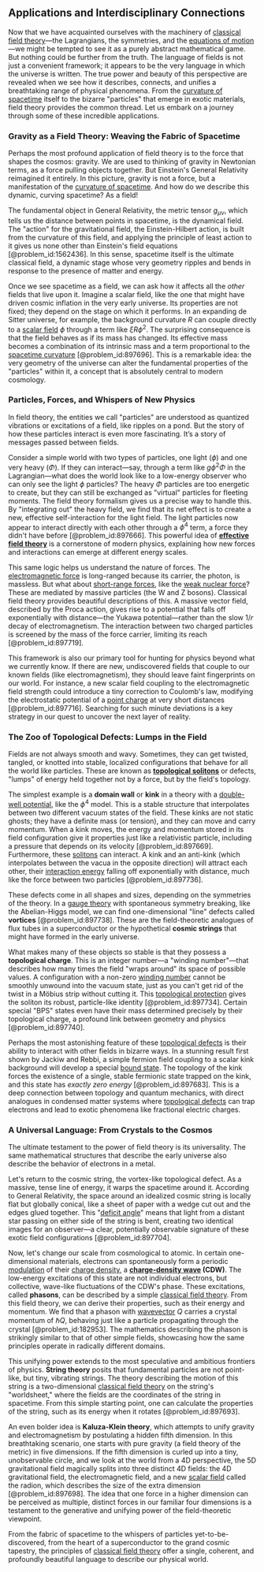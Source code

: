 ## Applications and Interdisciplinary Connections

Now that we have acquainted ourselves with the machinery of [classical field theory](@article_id:148981)—the Lagrangians, the symmetries, and the [equations of motion](@article_id:170226)—we might be tempted to see it as a purely abstract mathematical game. But nothing could be further from the truth. The language of fields is not just a convenient framework; it appears to be the very language in which the universe is written. The true power and beauty of this perspective are revealed when we see how it describes, connects, and unifies a breathtaking range of physical phenomena. From the [curvature of spacetime](@article_id:188986) itself to the bizarre "particles" that emerge in exotic materials, field theory provides the common thread. Let us embark on a journey through some of these incredible applications.

### Gravity as a Field Theory: Weaving the Fabric of Spacetime

Perhaps the most profound application of field theory is to the force that shapes the cosmos: gravity. We are used to thinking of gravity in Newtonian terms, as a force pulling objects together. But Einstein's General Relativity reimagined it entirely. In this picture, gravity is not a force, but a manifestation of the [curvature of spacetime](@article_id:188986). And how do we describe this dynamic, curving spacetime? As a field!

The fundamental object in General Relativity, the metric tensor $g_{\mu\nu}$, which tells us the distance between points in spacetime, is the dynamical field. The "action" for the gravitational field, the Einstein-Hilbert action, is built from the curvature of this field, and applying the principle of least action to it gives us none other than Einstein's field equations [@problem_id:1562436]. In this sense, spacetime itself is the ultimate classical field, a dynamic stage whose very geometry ripples and bends in response to the presence of matter and energy.

Once we see spacetime as a field, we can ask how it affects all the *other* fields that live upon it. Imagine a scalar field, like the one that might have driven cosmic inflation in the very early universe. Its properties are not fixed; they depend on the stage on which it performs. In an expanding de Sitter universe, for example, the background curvature $R$ can couple directly to a [scalar field](@article_id:153816) $\phi$ through a term like $\xi R \phi^2$. The surprising consequence is that the field behaves as if its mass has changed. Its effective mass becomes a combination of its intrinsic mass and a term proportional to the [spacetime curvature](@article_id:160597) [@problem_id:897696]. This is a remarkable idea: the very geometry of the universe can alter the fundamental properties of the "particles" within it, a concept that is absolutely central to modern cosmology.

### Particles, Forces, and Whispers of New Physics

In field theory, the entities we call "particles" are understood as quantized vibrations or excitations of a field, like ripples on a pond. But the story of how these particles interact is even more fascinating. It’s a story of messages passed between fields.

Consider a simple world with two types of particles, one light ($\phi$) and one very heavy ($\Phi$). If they can interact—say, through a term like $g\phi^2\Phi$ in the Lagrangian—what does the world look like to a low-energy observer who can only see the light $\phi$ particles? The heavy $\Phi$ particles are too energetic to create, but they can still be exchanged as "virtual" particles for fleeting moments. The field theory formalism gives us a precise way to handle this. By "integrating out" the heavy field, we find that its net effect is to create a new, effective self-interaction for the light field. The light particles now appear to interact directly with each other through a $\phi^4$ term, a force they didn't have before [@problem_id:897666]. This powerful idea of **[effective field theory](@article_id:144834)** is a cornerstone of modern physics, explaining how new forces and interactions can emerge at different energy scales.

This same logic helps us understand the nature of forces. The [electromagnetic force](@article_id:276339) is long-ranged because its carrier, the photon, is massless. But what about [short-range forces](@article_id:142329), like the [weak nuclear force](@article_id:157085)? These are mediated by massive particles (the W and Z bosons). Classical field theory provides beautiful descriptions of this. A massive vector field, described by the Proca action, gives rise to a potential that falls off exponentially with distance—the Yukawa potential—rather than the slow $1/r$ decay of electromagnetism. The interaction between two charged particles is screened by the mass of the force carrier, limiting its reach [@problem_id:897719].

This framework is also our primary tool for hunting for physics beyond what we currently know. If there are new, undiscovered fields that couple to our known fields (like electromagnetism), they should leave faint fingerprints on our world. For instance, a new scalar field coupling to the electromagnetic field strength could introduce a tiny correction to Coulomb's law, modifying the electrostatic potential of a [point charge](@article_id:273622) at very short distances [@problem_id:897716]. Searching for such minute deviations is a key strategy in our quest to uncover the next layer of reality.

### The Zoo of Topological Defects: Lumps in the Field

Fields are not always smooth and wavy. Sometimes, they can get twisted, tangled, or knotted into stable, localized configurations that behave for all the world like particles. These are known as **[topological solitons](@article_id:201646)** or defects, "lumps" of energy held together not by a force, but by the field's topology.

The simplest example is a **domain wall** or **kink** in a theory with a [double-well potential](@article_id:170758), like the $\phi^4$ model. This is a stable structure that interpolates between two different vacuum states of the field. These kinks are not static ghosts; they have a definite mass (or tension), and they can move and carry momentum. When a kink moves, the energy and momentum stored in its field configuration give it properties just like a relativistic particle, including a pressure that depends on its velocity [@problem_id:897669]. Furthermore, these [solitons](@article_id:145162) can interact. A kink and an anti-kink (which interpolates between the vacua in the opposite direction) will attract each other, their [interaction energy](@article_id:263839) falling off exponentially with distance, much like the force between two particles [@problem_id:897736].

These defects come in all shapes and sizes, depending on the symmetries of the theory. In a [gauge theory](@article_id:142498) with spontaneous symmetry breaking, like the Abelian-Higgs model, we can find one-dimensional "line" defects called **vortices** [@problem_id:897738]. These are the field-theoretic analogues of flux tubes in a superconductor or the hypothetical **cosmic strings** that might have formed in the early universe.

What makes many of these objects so stable is that they possess a **topological charge**. This is an integer number—a "winding number"—that describes how many times the field "wraps around" its space of possible values. A configuration with a non-zero [winding number](@article_id:138213) cannot be smoothly unwound into the vacuum state, just as you can't get rid of the twist in a Möbius strip without cutting it. This [topological protection](@article_id:144894) gives the soliton its robust, particle-like identity [@problem_id:897734]. Certain special "BPS" states even have their mass determined precisely by their topological charge, a profound link between geometry and physics [@problem_id:897740].

Perhaps the most astonishing feature of these [topological defects](@article_id:138293) is their ability to interact with other fields in bizarre ways. In a stunning result first shown by Jackiw and Rebbi, a simple fermion field coupling to a scalar kink background will develop a special [bound state](@article_id:136378). The topology of the kink forces the existence of a single, stable fermionic state trapped on the kink, and this state has *exactly zero energy* [@problem_id:897683]. This is a deep connection between topology and quantum mechanics, with direct analogues in condensed matter systems where [topological defects](@article_id:138293) can trap electrons and lead to exotic phenomena like fractional electric charges.

### A Universal Language: From Crystals to the Cosmos

The ultimate testament to the power of field theory is its universality. The same mathematical structures that describe the early universe also describe the behavior of electrons in a metal.

Let's return to the cosmic string, the vortex-like topological defect. As a massive, tense line of energy, it warps the spacetime around it. According to General Relativity, the space around an idealized cosmic string is locally flat but globally conical, like a sheet of paper with a wedge cut out and the edges glued together. This "[deficit angle](@article_id:181572)" means that light from a distant star passing on either side of the string is bent, creating two identical images for an observer—a clear, potentially observable signature of these exotic field configurations [@problem_id:897704].

Now, let's change our scale from cosmological to atomic. In certain one-dimensional materials, electrons can spontaneously form a periodic [modulation](@article_id:260146) of their [charge density](@article_id:144178), a **[charge-density wave](@article_id:145788) (CDW)**. The low-energy excitations of this state are not individual electrons, but collective, wave-like fluctuations of the CDW's phase. These excitations, called **phasons**, can be described by a simple [classical field theory](@article_id:148981). From this field theory, we can derive their properties, such as their energy and momentum. We find that a phason with [wavevector](@article_id:178126) $Q$ carries a crystal momentum of $\hbar Q$, behaving just like a particle propagating through the crystal [@problem_id:182953]. The mathematics describing the phason is strikingly similar to that of other simple fields, showcasing how the same principles operate in radically different domains.

This unifying power extends to the most speculative and ambitious frontiers of physics. **String theory** posits that fundamental particles are not point-like, but tiny, vibrating strings. The theory describing the motion of this string is a two-dimensional [classical field theory](@article_id:148981) on the string's "worldsheet," where the fields are the coordinates of the string in spacetime. From this simple starting point, one can calculate the properties of the string, such as its energy when it rotates [@problem_id:897693].

An even bolder idea is **Kaluza-Klein theory**, which attempts to unify gravity and electromagnetism by postulating a hidden fifth dimension. In this breathtaking scenario, one starts with pure gravity (a field theory of the metric) in five dimensions. If the fifth dimension is curled up into a tiny, unobservable circle, and we look at the world from a 4D perspective, the 5D gravitational field magically splits into three distinct 4D fields: the 4D gravitational field, the electromagnetic field, and a new [scalar field](@article_id:153816) called the radion, which describes the size of the extra dimension [@problem_id:897698]. The idea that one force in a higher dimension can be perceived as multiple, distinct forces in our familiar four dimensions is a testament to the generative and unifying power of the field-theoretic viewpoint.

From the fabric of spacetime to the whispers of particles yet-to-be-discovered, from the heart of a superconductor to the grand cosmic tapestry, the principles of [classical field theory](@article_id:148981) offer a single, coherent, and profoundly beautiful language to describe our physical world.
